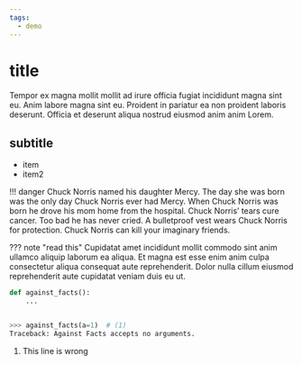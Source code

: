 ```yaml
---
tags:
  - demo
---
```

# title

Tempor ex magna mollit mollit ad irure officia fugiat incididunt magna sint eu. Anim labore magna sint eu. Proident in pariatur ea non proident laboris deserunt. Officia et deserunt aliqua nostrud eiusmod anim anim Lorem.

## subtitle

- item
- item2

!!! danger
    Chuck Norris named his daughter Mercy. The day she was born was the only day Chuck Norris ever had Mercy. When Chuck Norris was born he drove his mom home from the hospital. Chuck Norris’ tears cure cancer. Too bad he has never cried. A bulletproof vest wears Chuck Norris for protection. Chuck Norris can kill your imaginary friends.


??? note "read this"
    Cupidatat amet incididunt mollit commodo sint anim ullamco aliquip laborum ea aliqua. Et magna est esse enim anim culpa consectetur aliqua consequat aute reprehenderit. Dolor nulla cillum eiusmod reprehenderit aute cupidatat veniam duis eu ut.


```py title="hello.py" linenums="1" hl_lines="6"
def against_facts():
    ...


>>> against_facts(a=1)  # (1)
Traceback: Against Facts accepts no arguments.

```

1. This line is wrong